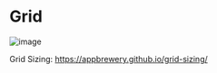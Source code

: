 # Grid

![image](https://user-images.githubusercontent.com/125631878/234656725-ea4c66fc-bce3-48b7-bcd5-244002bb732e.png)

Grid Sizing: https://appbrewery.github.io/grid-sizing/
